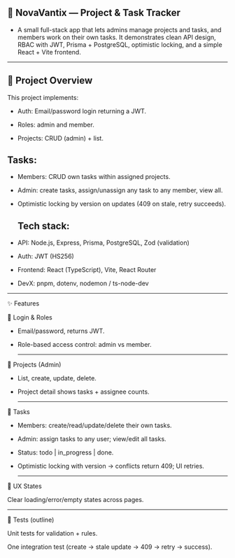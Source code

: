 ## 🧭 NovaVantix — Project & Task Tracker

 - A small full-stack app that lets admins manage projects and tasks, and members work on their own tasks. It demonstrates clean API design, RBAC with JWT, Prisma + PostgreSQL, optimistic locking, and a simple React + Vite frontend.
   
---

## 📌 Project Overview

This project implements:

- Auth: Email/password login returning a JWT.

- Roles: admin and member.

- Projects: CRUD (admin) + list.

 ## Tasks:

- Members: CRUD own tasks within assigned projects.

- Admin: create tasks, assign/unassign any task to any member, view all.

- Optimistic locking by version on updates (409 on stale, retry succeeds).

  ## Tech stack:

- API: Node.js, Express, Prisma, PostgreSQL, Zod (validation)

- Auth: JWT (HS256)

- Frontend: React (TypeScript), Vite, React Router

- DevX: pnpm, dotenv, nodemon / ts-node-dev

---

✨ Features

🔐 Login & Roles

- Email/password, returns JWT.

- Role-based access control: admin vs member.

  ---

📁 Projects (Admin)

- List, create, update, delete.

- Project detail shows tasks + assignee counts.

  ---

📝 Tasks

- Members: create/read/update/delete their own tasks.

- Admin: assign tasks to any user; view/edit all tasks.

- Status: todo | in_progress | done.

- Optimistic locking with version → conflicts return 409; UI retries.

  ---

🧭 UX States

Clear loading/error/empty states across pages.

---

🧪 Tests (outline)

Unit tests for validation + rules.

One integration test (create → stale update → 409 → retry → success).
